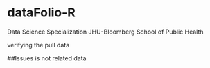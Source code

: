 # dataFolio-R
Data Science Specialization JHU-Bloomberg School of Public Health

verifying the pull data

##Issues
is not related data
